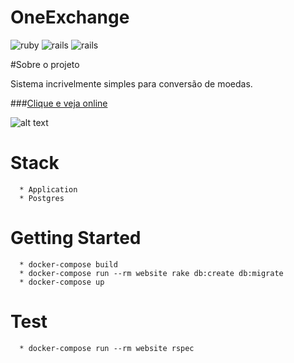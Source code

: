 **OneExchange**
===================

![ruby](https://img.shields.io/badge/Ruby-2.4.1-red.svg)
![rails](https://img.shields.io/badge/Rails-5.1.0-red.svg)
![rails](https://img.shields.io/docker/automated/jrottenberg/ffmpeg.svg)

#Sobre o projeto

Sistema incrivelmente simples para conversão de moedas.

###[Clique e veja online](https://one-exchange.herokuapp.com/)

![alt text](/images/screenshot.png "One Exchange")

# Stack
```
  * Application  
  * Postgres
```

# Getting Started
```
  * docker-compose build
  * docker-compose run --rm website rake db:create db:migrate
  * docker-compose up
```

# Test
```
  * docker-compose run --rm website rspec
```
